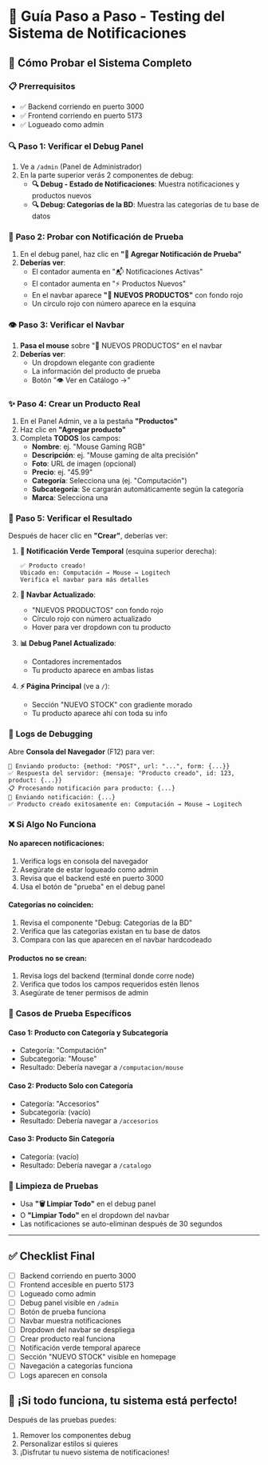 # 🚀 Guía Paso a Paso - Testing del Sistema de Notificaciones

## 🎯 Cómo Probar el Sistema Completo

### 📋 **Prerrequisitos**
- ✅ Backend corriendo en puerto 3000 
- ✅ Frontend corriendo en puerto 5173
- ✅ Logueado como admin

### 🔍 **Paso 1: Verificar el Debug Panel**
1. Ve a `/admin` (Panel de Administrador)
2. En la parte superior verás 2 componentes de debug:
   - **🔍 Debug - Estado de Notificaciones**: Muestra notificaciones y productos nuevos
   - **🔍 Debug: Categorías de la BD**: Muestra las categorías de tu base de datos

### 🧪 **Paso 2: Probar con Notificación de Prueba**
1. En el debug panel, haz clic en **"🧪 Agregar Notificación de Prueba"**
2. **Deberías ver**:
   - El contador aumenta en "📬 Notificaciones Activas"
   - El contador aumenta en "⚡ Productos Nuevos"
   - En el navbar aparece **"🔔 NUEVOS PRODUCTOS"** con fondo rojo
   - Un círculo rojo con número aparece en la esquina

### 👁️ **Paso 3: Verificar el Navbar**
1. **Pasa el mouse** sobre "🔔 NUEVOS PRODUCTOS" en el navbar
2. **Deberías ver**:
   - Un dropdown elegante con gradiente
   - La información del producto de prueba
   - Botón "👁️ Ver en Catálogo →"

### ✨ **Paso 4: Crear un Producto Real**
1. En el Panel Admin, ve a la pestaña **"Productos"**
2. Haz clic en **"Agregar producto"**
3. Completa **TODOS** los campos:
   - **Nombre**: ej. "Mouse Gaming RGB"
   - **Descripción**: ej. "Mouse gaming de alta precisión"
   - **Foto**: URL de imagen (opcional)
   - **Precio**: ej. "45.99"
   - **Categoría**: Selecciona una (ej. "Computación")
   - **Subcategoría**: Se cargarán automáticamente según la categoría
   - **Marca**: Selecciona una

### 🎉 **Paso 5: Verificar el Resultado**
Después de hacer clic en **"Crear"**, deberías ver:

1. **💚 Notificación Verde Temporal** (esquina superior derecha):
   ```
   ✅ Producto creado!
   Ubicado en: Computación → Mouse → Logitech
   Verifica el navbar para más detalles
   ```

2. **🔔 Navbar Actualizado**:
   - "NUEVOS PRODUCTOS" con fondo rojo
   - Círculo rojo con número actualizado
   - Hover para ver dropdown con tu producto

3. **📊 Debug Panel Actualizado**:
   - Contadores incrementados
   - Tu producto aparece en ambas listas

4. **⚡ Página Principal** (ve a `/`):
   - Sección "NUEVO STOCK" con gradiente morado
   - Tu producto aparece ahí con toda su info

### 🔧 **Logs de Debugging**
Abre **Consola del Navegador** (F12) para ver:
```
🚀 Enviando producto: {method: "POST", url: "...", form: {...}}
✅ Respuesta del servidor: {mensaje: "Producto creado", id: 123, product: {...}}
📋 Procesando notificación para producto: {...}
🔔 Enviando notificación: {...}
✅ Producto creado exitosamente en: Computación → Mouse → Logitech
```

### ❌ **Si Algo No Funciona**

#### **No aparecen notificaciones:**
1. Verifica logs en consola del navegador
2. Asegúrate de estar logueado como admin
3. Revisa que el backend esté en puerto 3000
4. Usa el botón de "prueba" en el debug panel

#### **Categorías no coinciden:**
1. Revisa el componente "Debug: Categorías de la BD"
2. Verifica que las categorías existan en tu base de datos
3. Compara con las que aparecen en el navbar hardcodeado

#### **Productos no se crean:**
1. Revisa logs del backend (terminal donde corre node)
2. Verifica que todos los campos requeridos estén llenos
3. Asegúrate de tener permisos de admin

### 🎯 **Casos de Prueba Específicos**

#### **Caso 1: Producto con Categoría y Subcategoría**
- Categoría: "Computación"
- Subcategoría: "Mouse" 
- Resultado: Debería navegar a `/computacion/mouse`

#### **Caso 2: Producto Solo con Categoría**
- Categoría: "Accesorios"
- Subcategoría: (vacío)
- Resultado: Debería navegar a `/accesorios`

#### **Caso 3: Producto Sin Categoría**
- Categoría: (vacío)
- Resultado: Debería navegar a `/catalogo`

### 🧹 **Limpieza de Pruebas**
- Usa **"🗑️ Limpiar Todo"** en el debug panel
- O **"Limpiar Todo"** en el dropdown del navbar
- Las notificaciones se auto-eliminan después de 30 segundos

---

## ✅ **Checklist Final**

- [ ] Backend corriendo en puerto 3000
- [ ] Frontend accesible en puerto 5173  
- [ ] Logueado como admin
- [ ] Debug panel visible en `/admin`
- [ ] Botón de prueba funciona
- [ ] Navbar muestra notificaciones
- [ ] Dropdown del navbar se despliega
- [ ] Crear producto real funciona
- [ ] Notificación verde temporal aparece
- [ ] Sección "NUEVO STOCK" visible en homepage
- [ ] Navegación a categorías funciona
- [ ] Logs aparecen en consola

## 🎊 **¡Si todo funciona, tu sistema está perfecto!**

Después de las pruebas puedes:
1. Remover los componentes debug
2. Personalizar estilos si quieres
3. ¡Disfrutar tu nuevo sistema de notificaciones!
